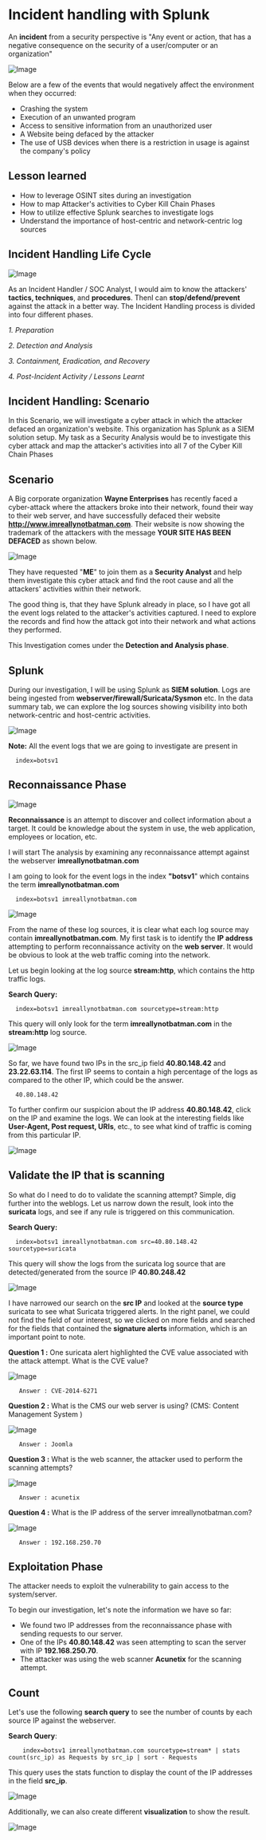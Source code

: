 # Incident handling with Splunk
An **incident** from a security perspective is "Any event or action, that has a negative consequence on the security of a user/computer or an organization"

![Image](https://github.com/user-attachments/assets/0f7ba928-423b-4d87-88b1-d99666b57b4f)

Below are a few of the events that would negatively affect the environment when they occurred:

- Crashing the system
- Execution of an unwanted program
- Access to sensitive information from an unauthorized user
- A Website being defaced by the attacker
- The use of USB devices when there is a restriction in usage is against the company's policy

## Lesson learned

- How to leverage OSINT sites during an investigation
- How to map Attacker's activities to Cyber Kill Chain Phases
- How to utilize effective Splunk searches to investigate logs
- Understand the importance of host-centric and network-centric log sources

## Incident Handling Life Cycle

![Image](https://github.com/user-attachments/assets/cfa50616-edf3-4edd-86c0-5a484bae89f9)

As an Incident Handler / SOC Analyst, I would aim to know the attackers' **tactics, techniques**, and **procedures**. ThenI can **stop/defend/prevent** against the attack in a better way. The Incident Handling process is divided into four different phases. 

*1. Preparation*

*2. Detection and Analysis*

*3. Containment, Eradication, and Recovery*

*4. Post-Incident Activity / Lessons Learnt*
## Incident Handling: Scenario

In this Scenario, we will investigate a cyber attack in which the attacker defaced an organization's website. This organization has Splunk as a SIEM solution setup. My task as a Security Analysis would be to investigate this cyber attack and map the attacker's activities into all 7 of the Cyber Kill Chain Phases

## Scenario

A Big corporate organization **Wayne Enterprises** has recently faced a cyber-attack where the attackers broke into their network, found their way to their web server, and have successfully defaced their website **http://www.imreallynotbatman.com**. Their website is now showing the trademark of the attackers with the message **YOUR SITE HAS BEEN DEFACED** as shown below.

![Image](https://github.com/user-attachments/assets/e6f8466b-8aa5-49fe-ade9-35c1587075a7)

They have requested "**ME**" to join them as a **Security Analyst** and help them investigate this cyber attack and find the root cause and all the attackers' activities within their network.

The good thing is, that they have Splunk already in place, so I have got all the event logs related to the attacker's activities captured. I need to explore the records and find how the attack got into their network and what actions they performed.

This Investigation comes under the **Detection and Analysis phase**.

## Splunk
During our investigation, I will be using Splunk as  **SIEM solution**. Logs are being ingested from **webserver/firewall/Suricata/Sysmon** etc. In the data summary tab, we can explore the log sources showing visibility into both network-centric and host-centric activities.

![Image](https://github.com/user-attachments/assets/e0217a98-b6a2-4d5a-a512-1e6e2b53ab11)

**Note:** All the event logs that we are going to investigate are present in 

      index=botsv1

## Reconnaissance Phase

![Image](https://github.com/user-attachments/assets/6ac8ac87-34f8-4800-871c-8a0c3ed50b0f)

**Reconnaissance** is an attempt to discover and collect information about a target. It could be knowledge about the system in use, the web application, employees or location, etc.

I will start The analysis by examining any reconnaissance attempt against the webserver **imreallynotbatman.com**

I am going to look for the event logs in the index **"botsv1**" which contains the term **imreallynotbatman.com**

      index=botsv1 imreallynotbatman.com

![Image](https://github.com/user-attachments/assets/35ff6b01-542a-4c59-95d6-7cbfdf8d3c08)

From the name of these log sources, it is clear what each log source may contain **imreallynotbatman.com**. My first task is to identify the **IP address** attempting to perform reconnaissance activity on the **web server**. It would be obvious to look at the web traffic coming into the network.

Let us begin looking at the log source **stream:http**, which contains the http traffic logs.

**Search Query:** 

      index=botsv1 imreallynotbatman.com sourcetype=stream:http

 This query will only look for the term  **imreallynotbatman.com** in the **stream:http** log source.

![Image](https://github.com/user-attachments/assets/d2cb46a8-6ff4-4ed3-b3c8-4cb71669e1d2)

So far, we have found two IPs in the src_ip field **40.80.148.42** and **23.22.63.114**. The first IP seems to contain a high percentage of the logs as compared to the other IP, which could be the answer.

      40.80.148.42

To further confirm our suspicion about the IP address **40.80.148.42**, click on the IP and examine the logs. We can look at the interesting fields like **User-Agent, Post request, URIs**, etc., to see what kind of traffic is coming from this particular IP.

![Image](https://github.com/user-attachments/assets/50c6e547-25de-45ed-8f6c-4c4d5b9d3da7)

## Validate the IP that is scanning

So what do I need to do to validate the scanning attempt? Simple, dig further into the weblogs. Let us narrow down the result, look into the **suricata** logs, and see if any rule is triggered on this communication.

**Search Query:** 

      index=botsv1 imreallynotbatman.com src=40.80.148.42 sourcetype=suricata

 This query will show the logs from the suricata log source that are detected/generated from the source IP **40.80.248.42**

 ![Image](https://github.com/user-attachments/assets/e69a0d3e-3fcd-44c9-b5db-b4b820aeb138)

I have narrowed our search on the **src IP** and looked at the **source type** suricata to see what Suricata triggered alerts. In the right panel, we could not find the field of our interest, so we clicked on more fields and searched for the fields that contained the **signature alerts** information, which is an important point to note.

**Question 1 :** One suricata alert highlighted the CVE value associated with the attack attempt. What is the CVE value?

![Image](https://github.com/user-attachments/assets/76e8cded-0f1d-4477-b258-e5a9cb089a09)

       Answer : CVE-2014-6271

**Question 2 :** What is the CMS our web server is using? (CMS: Content Management System )

![Image](https://github.com/user-attachments/assets/116fef1b-3c8d-4cb9-8b32-ce9458d9b141)

       Answer : Joomla

**Question 3 :** What is the web scanner, the attacker used to perform the scanning attempts?

![Image](https://github.com/user-attachments/assets/30a7f5a9-93e3-400c-b663-00435c7c48e1)

       Answer : acunetix

**Question 4 :** What is the IP address of the server imreallynotbatman.com?

![Image](https://github.com/user-attachments/assets/07489380-977e-4957-92da-b344db89e30c)

       Answer : 192.168.250.70

## Exploitation Phase

The attacker needs to exploit the vulnerability to gain access to the system/server.

To begin our investigation, let's note the information we have so far:

- We found two IP addresses from the reconnaissance phase with sending requests to our server.
- One of the IPs **40.80.148.42** was seen attempting to scan the server with IP **192.168.250.70**.
- The attacker was using the web scanner **Acunetix** for the scanning attempt.

## Count

Let's use the following **search query** to see the number of counts by each source IP against the webserver.

**Search Query**:

        index=botsv1 imreallynotbatman.com sourcetype=stream* | stats count(src_ip) as Requests by src_ip | sort - Requests

This query uses the stats function to display the count of the IP addresses in the field **src_ip**.

![Image](https://github.com/user-attachments/assets/9b3cea56-4563-41b4-b043-c45b7cadc084)

Additionally, we can also create different **visualization** to show the result.

![Image](https://github.com/user-attachments/assets/4293ac4c-e5e5-41bb-b7dd-e68b47bc9fe5)